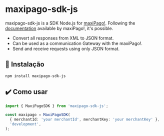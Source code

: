 # maxipago-sdk-js

maxipago-sdk-js is a SDK Node.js for [maxiPago!](http://developers.maxipago.com/). Following the [documentation](http://developers.maxipago.com/apidocs/) available by maxiPago!, it's possible.

- Convert all responses from XML to JSON format.
- Can be used as a communication Gateway with the maxiPago!.
- Send and receive requests using only JSON format.

## :wrench: Instalação

```shell
npm install maxipago-sdk-js
```

## :heavy_check_mark: Como usar

```typescript
import { MaxiPagoSDK } from 'maxipago-sdk-js';

const maxipago = MaxiPagoSDK(
  { merchantId: 'your merchantId', merchantKey: 'your merchantKey' },
  'development',
);
```
